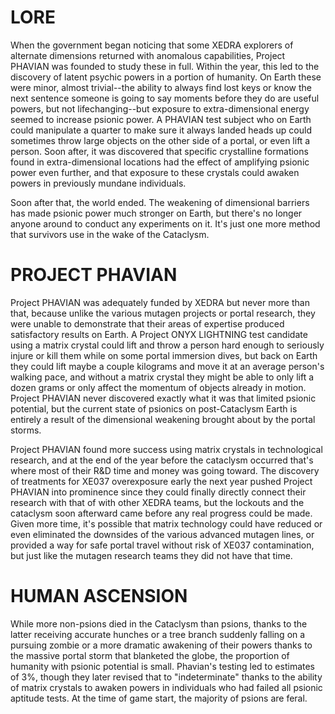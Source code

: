 # LORE

When the government began noticing that some XEDRA explorers of alternate dimensions returned with anomalous capabilities, Project PHAVIAN was founded to study these in full. Within the year, this led to the discovery of latent psychic powers in a portion of humanity. On Earth these were minor, almost trivial--the ability to always find lost keys or know the next sentence someone is going to say moments before they do are useful powers, but not lifechanging--but exposure to extra-dimensional energy seemed to increase psionic power.  A PHAVIAN test subject who on Earth could manipulate a quarter to make sure it always landed heads up could sometimes throw large objects on the other side of a portal, or even lift a person. Soon after, it was discovered that specific crystalline formations found in extra-dimensional locations had the effect of amplifying psionic power even further, and that exposure to these crystals could awaken powers in previously mundane individuals. 

Soon after that, the world ended. The weakening of dimensional barriers has made psionic power much stronger on Earth, but there's no longer anyone around to conduct any experiments on it. It's just one more method that survivors use in the wake of the Cataclysm. 

# PROJECT PHAVIAN

Project PHAVIAN was adequately funded by XEDRA but never more than that, because unlike the various mutagen projects or portal research, they were unable to demonstrate that their areas of expertise produced satisfactory results on Earth.  A Project ONYX LIGHTNING test candidate using a matrix crystal could lift and throw a person hard enough to seriously injure or kill them while on some portal immersion dives, but back on Earth they could lift maybe a couple kilograms and move it at an average person's walking pace, and without a matrix crystal they might be able to only lift a dozen grams or only affect the momentum of objects already in motion.  Project PHAVIAN never discovered exactly what it was that limited psionic potential, but the current state of psionics on post-Cataclysm Earth is entirely a result of the dimensional weakening brought about by the portal storms. 

Project PHAVIAN found more success using matrix crystals in technological research, and at the end of the year before the cataclysm occurred that's where most of their R&D time and money was going toward.  The discovery of treatments for XE037 overexposure early the next year pushed Project PHAVIAN into prominence since they could finally directly connect their research with that of with other XEDRA teams, but the lockouts and the cataclysm soon afterward came before any real progress could be made.  Given more time, it's possible that matrix technology could have reduced or even eliminated the downsides of the various advanced mutagen lines, or provided a way for safe portal travel without risk of XE037 contamination, but just like the mutagen research teams they did not have that time.

# HUMAN ASCENSION

While more non-psions died in the Cataclysm than psions, thanks to the latter receiving accurate hunches or a tree branch suddenly falling on a pursuing zombie or a more dramatic awakening of their powers thanks to the massive portal storm that blanketed the globe, the proportion of humanity with psionic potential is small. Phavian's testing led to estimates of 3%, though they later revised that to "indeterminate" thanks to the ability of matrix crystals to awaken powers in individuals who had failed all psionic aptitude tests.  At the time of game start, the majority of psions are feral. 